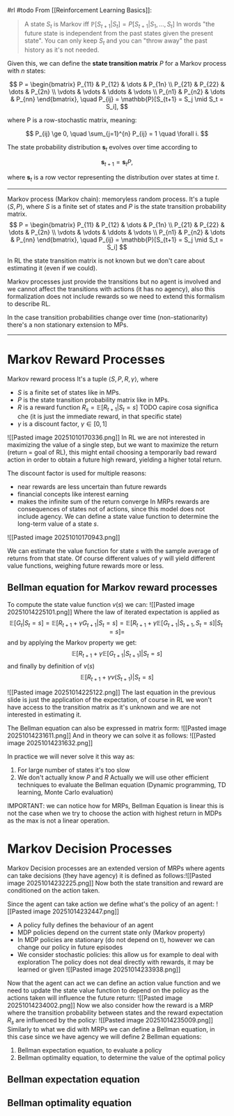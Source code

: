 #rl #todo 
From [[Reinforcement Learning Basics]]:
>A state $S_t$ is Markov iff  $\mathbb P[S_{t+1}|S_t]=P[S_{t+1}|S_1,\dots,S_t]$
>In words "the future state is independent from the past states given the present state". You can only keep $S_t$ and you can "throw away" the past history as it's not needed.

Given this, we can define the **state transition matrix** $P$ for a Markov process with $n$ states:

$$
P =
\begin{bmatrix}
P_{11} & P_{12} & \dots & P_{1n} \\
P_{21} & P_{22} & \dots & P_{2n} \\
\vdots & \vdots & \ddots & \vdots \\
P_{n1} & P_{n2} & \dots & P_{nn}
\end{bmatrix}, \quad
P_{ij} = \mathbb{P}[S_{t+1} = S_j \mid S_t = S_i],
$$

where P is a row-stochastic matrix, meaning:

$$
P_{ij} \ge 0, \quad \sum_{j=1}^{n} P_{ij} = 1 \quad \forall i.
$$

The state probability distribution $\mathbf{s}_t$ evolves over time according to

$$
\mathbf{s}_{t+1} = \mathbf{s}_t P,
$$

where $\mathbf{s}_t$ is a row vector representing the distribution over states at time $t$.

---

Markov process (Markov chain): memoryless random process.
It's a tuple $\langle S,P\rangle$, where $S$ is a finite set of states and $P$ is the state transition probability matrix.
$$
P =
\begin{bmatrix}
P_{11} & P_{12} & \dots & P_{1n} \\
P_{21} & P_{22} & \dots & P_{2n} \\
\vdots & \vdots & \ddots & \vdots \\
P_{n1} & P_{n2} & \dots & P_{nn}
\end{bmatrix}, \quad
P_{ij} = \mathbb{P}[S_{t+1} = S_j \mid S_t = S_i]
$$

In RL the state transition matrix is not known but we don't care about estimating it (even if we could).

Markov processes just provide the transitions but no agent is involved and we cannot affect the transitions with actions (it has no agency), also this formalization does not include rewards so we need to extend this formalism to describe RL.

In the case transition probabilities change over time (non-stationarity) there's a non stationary extension to MPs.

---
# Markov Reward Processes
Markov reward process
It's a tuple $\langle S,P,R,\gamma\rangle$, where
- $S$ is a finite set of states like in MPs.
- $P$ is the state transition probability matrix like in MPs.
- $R$ is a reward function $R_s=\mathbb E[R_{t+1}|S_t=s]$ TODO capire cosa significa che (it is just the immediate reward, in that specific state)
- $\gamma$ is a discount factor, $\gamma\in[0,1]$

![[Pasted image 20251010170336.png]]
In RL we are not interested in maximizing the value of a single step, but we want to maximize the return (return = goal of RL), this might entail choosing a temporarily bad reward action in order to obtain a future high reward, yielding a higher total return.

The discount factor is used for multiple reasons:
* near rewards are less uncertain than future rewards
* financial concepts like interest earning
* makes the infinite sum of the return converge
In MRPs rewards are consequences of states not of actions, since this model does not include agency. 
We can define a state value function to determine the long-term value of a state $s$.

![[Pasted image 20251010170943.png]]

We can estimate the value function for state $s$ with the sample average of returns from that state. Of course different values of $\gamma$ will yield different value functions, weighing future rewards more or less.
## Bellman equation for Markov reward processes
To compute the state value function $v(s)$ we can:
![[Pasted image 20251014225101.png]]
Where the law of iterated expectation is applied as $$ \mathbb E[G_t|S_t=s]=\mathbb E[R_{t+1}+\gamma G_{t+1}|S_t=s]=\mathbb E[R_{t+1}+\gamma\mathbb E[G_{t+1}|S_{t+1},S_t=s]|S_t=s]=
$$
and by applying the Markov property we get:
$$\mathbb E[R_{t+1}+\gamma\mathbb E[G_{t+1}|S_{t+1}]|S_t=s]$$
and finally by definition of $v(s)$ 
$$\mathbb E[R_{t+1}+\gamma v(S_{t+1})|S_t=s]$$

![[Pasted image 20251014225122.png]]
The last equation in the previous slide is just the application of the expectation, of course in RL we won't have access to the transition matrix as it's unknown and we are not interested in estimating it.

The Bellman equation can also be expressed in matrix form:
![[Pasted image 20251014231611.png]]
And in theory we can solve it as follows:
![[Pasted image 20251014231632.png]]

In practice we will never solve it this way as: 
1. For large number of states it's too slow 
2. We don't actually know $P$ and $R$
Actually we will use other efficient techniques to evaluate the Bellman equation (Dynamic programming, TD learning, Monte Carlo evaluation)

IMPORTANT: we can notice how for MRPs, Bellman Equation is linear this is not the case when we try to choose the action with highest return in MDPs as the max is not a linear operation.


# Markov Decision Processes

Markov Decision processes are an extended version of MRPs where agents can take decisions (they have agency) it is defined as follows:![[Pasted image 20251014232225.png]]
Now both the state transition and reward are conditioned on the action taken.

Since the agent can take action we define what's the policy of an agent:
![[Pasted image 20251014232447.png]]

* A policy fully defines the behaviour of an agent
* MDP policies depend on the current state only (Markov property)
* In MDP policies are stationary (do not depend on t), however we can change our policy in future episodes 
* We consider stochastic policies: this allow us for example to deal with  exploration
The policy does not deal directly with rewards, it may be learned or given
![[Pasted image 20251014233938.png]]

Now that the agent can act we can define an action value function and we need to update the state value function to depend on the policy as the actions taken will influence the future return:
![[Pasted image 20251014234002.png]]
Now we also consider how the reward is a MRP where the transition probability between states and the reward expectation $R_s$ are influenced  by the policy:
![[Pasted image 20251014235009.png]]
Similarly to what we did with MRPs we can define a Bellman equation, in this case since we have agency we will define 2 Bellman equations:
1. Bellman expectation equation, to evaluate a policy
2. Bellman optimality equation, to determine the value of the optimal policy

## Bellman expectation equation
## Bellman optimality equation
